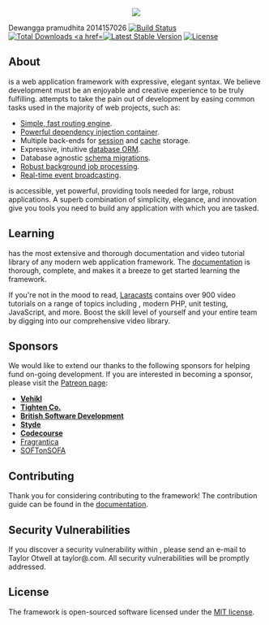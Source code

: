<p align="center"><img src="https://.com/assets/img/components/logo-.svg"></p> Dewangga  pramudhita 2014157026
<a href="https://travis-ci.org//framework"><img src="https://travis-ci.org//framework.svg" alt="Build Status"></a><a href="https://packagist.org/packages//framework"><img src="https://poser.pugx.org//framework/d/total.svg" alt="Total Downloads
<a href="https://packagist.org/packages//framework"><img src="https://poser.pugx.org//framework/v/stable.svg" alt="Latest Stable Version"></a>
<a href="https://packagist.org/packages//framework"><img src="https://poser.pugx.org//framework/license.svg" alt="License"></a>
</p>

## About 

 is a web application framework with expressive, elegant syntax. We believe development must be an enjoyable and creative experience to be truly fulfilling.  attempts to take the pain out of development by easing common tasks used in the majority of web projects, such as:

- [Simple, fast routing engine](https://.com/docs/routing).
- [Powerful dependency injection container](https://.com/docs/container).
- Multiple back-ends for [session](https://.com/docs/session) and [cache](https://.com/docs/cache) storage.
- Expressive, intuitive [database ORM](https://.com/docs/eloquent).
- Database agnostic [schema migrations](https://.com/docs/migrations).
- [Robust background job processing](https://.com/docs/queues).
- [Real-time event broadcasting](https://.com/docs/broadcasting).

 is accessible, yet powerful, providing tools needed for large, robust applications. A superb combination of simplicity, elegance, and innovation give you tools you need to build any application with which you are tasked.

## Learning 

 has the most extensive and thorough documentation and video tutorial library of any modern web application framework. The [ documentation](https://.com/docs) is thorough, complete, and makes it a breeze to get started learning the framework.

If you're not in the mood to read, [Laracasts](https://laracasts.com) contains over 900 video tutorials on a range of topics including , modern PHP, unit testing, JavaScript, and more. Boost the skill level of yourself and your entire team by digging into our comprehensive video library.

##  Sponsors

We would like to extend our thanks to the following sponsors for helping fund on-going  development. If you are interested in becoming a sponsor, please visit the  [Patreon page](http://patreon.com/taylorotwell):

- **[Vehikl](http://vehikl.com)**
- **[Tighten Co.](https://tighten.co)**
- **[British Software Development](https://www.britishsoftware.co)**
- **[Styde](https://styde.net)**
- **[Codecourse](https://www.codecourse.com)**
- [Fragrantica](https://www.fragrantica.com)
- [SOFTonSOFA](https://softonsofa.com/)

## Contributing

Thank you for considering contributing to the  framework! The contribution guide can be found in the [ documentation](http://.com/docs/contributions).

## Security Vulnerabilities

If you discover a security vulnerability within , please send an e-mail to Taylor Otwell at taylor@.com. All security vulnerabilities will be promptly addressed.

## License

The  framework is open-sourced software licensed under the [MIT license](http://opensource.org/licenses/MIT).
